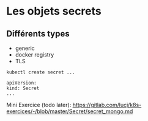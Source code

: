 # Les objets secrets

## Différents types
* generic
* docker registry 
* TLS 


```
kubectl create secret ...
```
```
apiVersion: 
kind: Secret 
...
```

Mini Exercice (todo later): https://gitlab.com/lucj/k8s-exercices/-/blob/master/Secret/secret_mongo.md